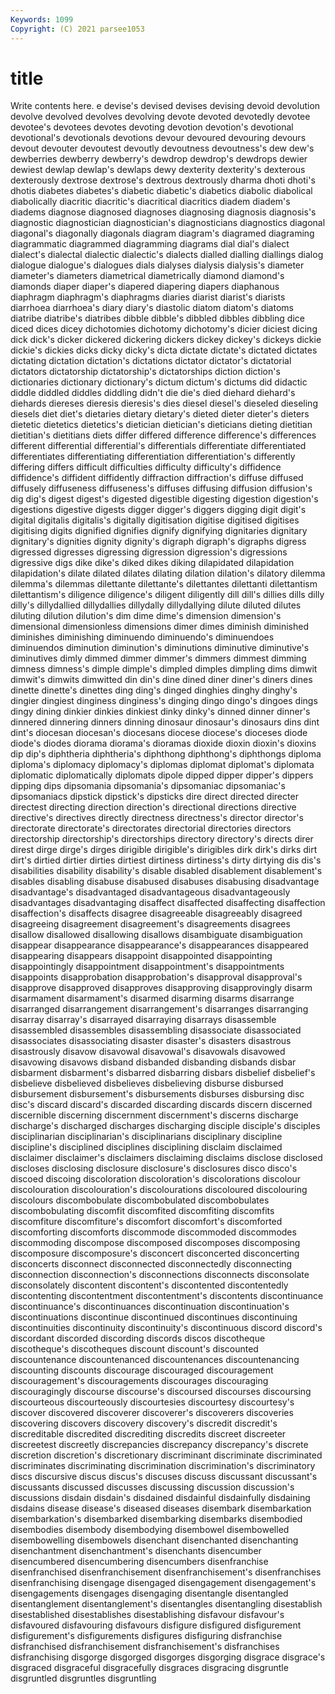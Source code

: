 ```yaml
---
Keywords: 1099
Copyright: (C) 2021 parsee1053
---
```


# title

Write contents here.
e
devise's devised devises devising devoid devolution devolve devolved devolves devolving
devote devoted devotedly devotee devotee's devotees devotes devoting devotion devotion's
devotional devotional's devotionals devotions devour devoured devouring devours devout devouter
devoutest devoutly devoutness devoutness's dew dew's dewberries dewberry dewberry's dewdrop
dewdrop's dewdrops dewier dewiest dewlap dewlap's dewlaps dewy dexterity dexterity's
dexterous dexterously dextrose dextrose's dextrous dextrously dharma dhoti dhoti's dhotis
diabetes diabetes's diabetic diabetic's diabetics diabolic diabolical diabolically diacritic diacritic's
diacritical diacritics diadem diadem's diadems diagnose diagnosed diagnoses diagnosing diagnosis
diagnosis's diagnostic diagnostician diagnostician's diagnosticians diagnostics diagonal diagonal's diagonally diagonals
diagram diagram's diagramed diagraming diagrammatic diagrammed diagramming diagrams dial dial's
dialect dialect's dialectal dialectic dialectic's dialects dialled dialling diallings dialog
dialogue dialogue's dialogues dials dialyses dialysis dialysis's diameter diameter's diameters
diametrical diametrically diamond diamond's diamonds diaper diaper's diapered diapering diapers
diaphanous diaphragm diaphragm's diaphragms diaries diarist diarist's diarists diarrhoea diarrhoea's
diary diary's diastolic diatom diatom's diatoms diatribe diatribe's diatribes dibble
dibble's dibbled dibbles dibbling dice diced dices dicey dichotomies dichotomy
dichotomy's dicier diciest dicing dick dick's dicker dickered dickering dickers
dickey dickey's dickeys dickie dickie's dickies dicks dicky dicky's dicta
dictate dictate's dictated dictates dictating dictation dictation's dictations dictator dictator's
dictatorial dictators dictatorship dictatorship's dictatorships diction diction's dictionaries dictionary dictionary's
dictum dictum's dictums did didactic diddle diddled diddles diddling didn't
die die's died diehard diehard's diehards diereses dieresis dieresis's dies
diesel diesel's dieseled dieseling diesels diet diet's dietaries dietary dietary's
dieted dieter dieter's dieters dietetic dietetics dietetics's dietician dietician's dieticians
dieting dietitian dietitian's dietitians diets differ differed difference difference's differences
different differential differential's differentials differentiate differentiated differentiates differentiating differentiation differentiation's
differently differing differs difficult difficulties difficulty difficulty's diffidence diffidence's diffident
diffidently diffraction diffraction's diffuse diffused diffusely diffuseness diffuseness's diffuses diffusing
diffusion diffusion's dig dig's digest digest's digested digestible digesting digestion
digestion's digestions digestive digests digger digger's diggers digging digit digit's
digital digitalis digitalis's digitally digitisation digitise digitised digitises digitising digits
dignified dignifies dignify dignifying dignitaries dignitary dignitary's dignities dignity dignity's
digraph digraph's digraphs digress digressed digresses digressing digression digression's digressions
digressive digs dike dike's diked dikes diking dilapidated dilapidation dilapidation's
dilate dilated dilates dilating dilation dilation's dilatory dilemma dilemma's dilemmas
dilettante dilettante's dilettantes dilettanti dilettantism dilettantism's diligence diligence's diligent diligently
dill dill's dillies dills dilly dilly's dillydallied dillydallies dillydally dillydallying
dilute diluted dilutes diluting dilution dilution's dim dime dime's dimension
dimension's dimensional dimensionless dimensions dimer dimes diminish diminished diminishes diminishing
diminuendo diminuendo's diminuendoes diminuendos diminution diminution's diminutions diminutive diminutive's diminutives
dimly dimmed dimmer dimmer's dimmers dimmest dimming dimness dimness's dimple
dimple's dimpled dimples dimpling dims dimwit dimwit's dimwits dimwitted din
din's dine dined diner diner's diners dines dinette dinette's dinettes
ding ding's dinged dinghies dinghy dinghy's dingier dingiest dinginess dinginess's
dinging dingo dingo's dingoes dings dingy dining dinkier dinkies dinkiest
dinky dinky's dinned dinner dinner's dinnered dinnering dinners dinning dinosaur
dinosaur's dinosaurs dins dint dint's diocesan diocesan's diocesans diocese diocese's
dioceses diode diode's diodes diorama diorama's dioramas dioxide dioxin dioxin's
dioxins dip dip's diphtheria diphtheria's diphthong diphthong's diphthongs diploma diploma's
diplomacy diplomacy's diplomas diplomat diplomat's diplomata diplomatic diplomatically diplomats dipole
dipped dipper dipper's dippers dipping dips dipsomania dipsomania's dipsomaniac dipsomaniac's
dipsomaniacs dipstick dipstick's dipsticks dire direct directed directer directest directing
direction direction's directional directions directive directive's directives directly directness directness's
director director's directorate directorate's directorates directorial directories directors directorship directorship's
directorships directory directory's directs direr direst dirge dirge's dirges dirigible
dirigible's dirigibles dirk dirk's dirks dirt dirt's dirtied dirtier dirties
dirtiest dirtiness dirtiness's dirty dirtying dis dis's disabilities disability disability's
disable disabled disablement disablement's disables disabling disabuse disabused disabuses disabusing
disadvantage disadvantage's disadvantaged disadvantageous disadvantageously disadvantages disadvantaging disaffect disaffected disaffecting
disaffection disaffection's disaffects disagree disagreeable disagreeably disagreed disagreeing disagreement disagreement's
disagreements disagrees disallow disallowed disallowing disallows disambiguate disambiguation disappear disappearance
disappearance's disappearances disappeared disappearing disappears disappoint disappointed disappointing disappointingly disappointment
disappointment's disappointments disappoints disapprobation disapprobation's disapproval disapproval's disapprove disapproved disapproves
disapproving disapprovingly disarm disarmament disarmament's disarmed disarming disarms disarrange disarranged
disarrangement disarrangement's disarranges disarranging disarray disarray's disarrayed disarraying disarrays disassemble
disassembled disassembles disassembling disassociate disassociated disassociates disassociating disaster disaster's disasters
disastrous disastrously disavow disavowal disavowal's disavowals disavowed disavowing disavows disband
disbanded disbanding disbands disbar disbarment disbarment's disbarred disbarring disbars disbelief
disbelief's disbelieve disbelieved disbelieves disbelieving disburse disbursed disbursement disbursement's disbursements
disburses disbursing disc disc's discard discard's discarded discarding discards discern
discerned discernible discerning discernment discernment's discerns discharge discharge's discharged discharges
discharging disciple disciple's disciples disciplinarian disciplinarian's disciplinarians disciplinary discipline discipline's
disciplined disciplines disciplining disclaim disclaimed disclaimer disclaimer's disclaimers disclaiming disclaims
disclose disclosed discloses disclosing disclosure disclosure's disclosures disco disco's discoed
discoing discoloration discoloration's discolorations discolour discolouration discolouration's discolourations discoloured discolouring
discolours discombobulate discombobulated discombobulates discombobulating discomfit discomfited discomfiting discomfits discomfiture
discomfiture's discomfort discomfort's discomforted discomforting discomforts discommode discommoded discommodes discommoding
discompose discomposed discomposes discomposing discomposure discomposure's disconcert disconcerted disconcerting disconcerts
disconnect disconnected disconnectedly disconnecting disconnection disconnection's disconnections disconnects disconsolate disconsolately
discontent discontent's discontented discontentedly discontenting discontentment discontentment's discontents discontinuance discontinuance's
discontinuances discontinuation discontinuation's discontinuations discontinue discontinued discontinues discontinuing discontinuities discontinuity
discontinuity's discontinuous discord discord's discordant discorded discording discords discos discotheque
discotheque's discotheques discount discount's discounted discountenance discountenanced discountenances discountenancing discounting
discounts discourage discouraged discouragement discouragement's discouragements discourages discouraging discouragingly discourse
discourse's discoursed discourses discoursing discourteous discourteously discourtesies discourtesy discourtesy's discover
discovered discoverer discoverer's discoverers discoveries discovering discovers discovery discovery's discredit
discredit's discreditable discredited discrediting discredits discreet discreeter discreetest discreetly discrepancies
discrepancy discrepancy's discrete discretion discretion's discretionary discriminant discriminate discriminated discriminates
discriminating discrimination discrimination's discriminatory discs discursive discus discus's discuses discuss
discussant discussant's discussants discussed discusses discussing discussion discussion's discussions disdain
disdain's disdained disdainful disdainfully disdaining disdains disease disease's diseased diseases
disembark disembarkation disembarkation's disembarked disembarking disembarks disembodied disembodies disembody disembodying
disembowel disembowelled disembowelling disembowels disenchant disenchanted disenchanting disenchantment disenchantment's disenchants
disencumber disencumbered disencumbering disencumbers disenfranchise disenfranchised disenfranchisement disenfranchisement's disenfranchises disenfranchising
disengage disengaged disengagement disengagement's disengagements disengages disengaging disentangle disentangled disentanglement
disentanglement's disentangles disentangling disestablish disestablished disestablishes disestablishing disfavour disfavour's disfavoured
disfavouring disfavours disfigure disfigured disfigurement disfigurement's disfigurements disfigures disfiguring disfranchise
disfranchised disfranchisement disfranchisement's disfranchises disfranchising disgorge disgorged disgorges disgorging disgrace
disgrace's disgraced disgraceful disgracefully disgraces disgracing disgruntle disgruntled disgruntles disgruntling
